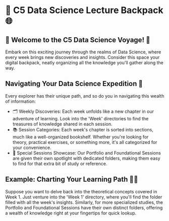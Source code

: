 # 🎒 C5 Data Science Lecture Backpack 🌐

## 🚀 Welcome to the C5 Data Science Voyage! 🚀

Embark on this exciting journey through the realms of Data Science, where every week brings new discoveries and insights. Consider this space your digital backpack, neatly organizing all the knowledge you'll gather along the way.

## Navigating Your Data Science Expedition 🧭

Every explorer has their unique path, and so do you in navigating this wealth of information:

- 🗂️ Weekly Discoveries: Each week unfolds like a new chapter in our adventure of learning. Look into the 'Week' directories to find the treasures of knowledge shared in each session.
- 📚 Session Categories: Each week's chapter is sorted into sections, much like a well-organized bookshelf. Whether you're looking for theory, practical exercises, or something more, it's all categorized for your convenience.
- 🌟 Special Sessions Showcase: Our Portfolio and Foundational Sessions are given their own spotlight with dedicated folders, making them easy to find for that extra bit of study or reference.

## Example: Charting Your Learning Path 🕵️‍♂️

Suppose you want to delve back into the theoretical concepts covered in Week 1. Just venture into the 'Week 1' directory, where you'll find the folder filled with all the week's insights. Similarly, for more specialized studies, the Portfolio and Foundational Sessions have their own distinct folders, offering a wealth of knowledge right at your fingertips for quick lookup.
